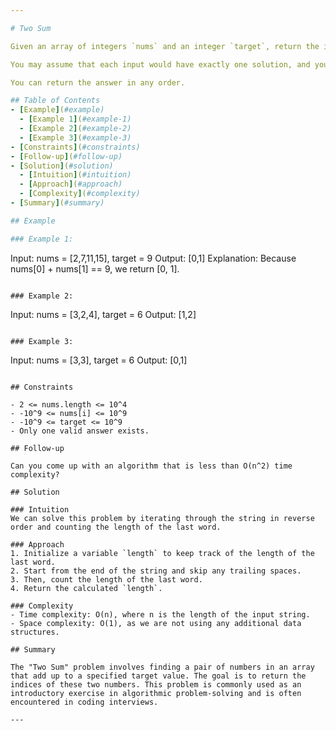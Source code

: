 ```yaml
---

# Two Sum

Given an array of integers `nums` and an integer `target`, return the indices of the two numbers such that they add up to `target`.

You may assume that each input would have exactly one solution, and you may not use the same element twice.

You can return the answer in any order.

## Table of Contents
- [Example](#example)
  - [Example 1](#example-1)
  - [Example 2](#example-2)
  - [Example 3](#example-3)
- [Constraints](#constraints)
- [Follow-up](#follow-up)
- [Solution](#solution)
  - [Intuition](#intuition)
  - [Approach](#approach)
  - [Complexity](#complexity)
- [Summary](#summary)

## Example

### Example 1:

```
Input: nums = [2,7,11,15], target = 9
Output: [0,1]
Explanation: Because nums[0] + nums[1] == 9, we return [0, 1].
```

### Example 2:

```
Input: nums = [3,2,4], target = 6
Output: [1,2]
```

### Example 3:

```
Input: nums = [3,3], target = 6
Output: [0,1]
```

## Constraints

- 2 <= nums.length <= 10^4
- -10^9 <= nums[i] <= 10^9
- -10^9 <= target <= 10^9
- Only one valid answer exists.

## Follow-up

Can you come up with an algorithm that is less than O(n^2) time complexity?

## Solution

### Intuition
We can solve this problem by iterating through the string in reverse order and counting the length of the last word.

### Approach
1. Initialize a variable `length` to keep track of the length of the last word.
2. Start from the end of the string and skip any trailing spaces.
3. Then, count the length of the last word.
4. Return the calculated `length`.

### Complexity
- Time complexity: O(n), where n is the length of the input string.
- Space complexity: O(1), as we are not using any additional data structures.

## Summary

The "Two Sum" problem involves finding a pair of numbers in an array that add up to a specified target value. The goal is to return the indices of these two numbers. This problem is commonly used as an introductory exercise in algorithmic problem-solving and is often encountered in coding interviews.

---
```

